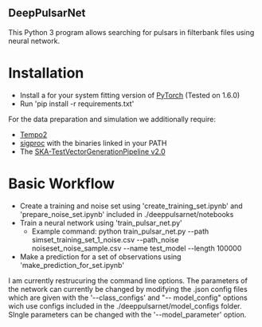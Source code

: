 ## DeepPulsarNet
 
This Python 3 program allows searching for pulsars in filterbank files using neural network.

# Installation

* Install a for your system fitting version of [PyTorch](http://github.com) (Tested on 1.6.0)
* Run 'pip install -r requirements.txt'

For the data preparation and simulation we additionally require:
* [Tempo2](https://bitbucket.org/psrsoft/tempo2/)
* [sigproc](https://github.com/SixByNine/sigproc) with the binaries linked in your PATH
* The [SKA-TestVectorGenerationPipeline v2.0](https://github.com/scienceguyrob/SKA-TestVectorGenerationPipeline/tree/v2.0)

# Basic Workflow

* Create a training and noise set using 'create_training_set.ipynb' and 'prepare_noise_set.ipynb' included in ./deeppulsarnet/notebooks
* Train a neural network using 'train_pulsar_net.py'
	* Example command: python train_pulsar_net.py --path simset_training_set_1_noise.csv --path_noise noiseset_noise_sample.csv --name test_model --length 100000
* Make a prediction for a set of observations using 'make_prediction_for_set.ipynb'

I am currently restrucuring the command line options. The parameters of the network can currently be changed by modifying the .json config files which are given with the '--class_configs' and "-- model_config" options wich use configs included in the ./deeppulsarnet/model_configs folder. SIngle parameters can be changed with the '--model_parameter' option.
